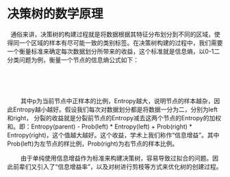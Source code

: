 # 决策树的数学原理

   通俗来讲，决策树的构建过程就是将数据根据其特征分布划分到不同的区域，使得同一个区域的样本有尽可能一致的类别标签。在决策树构建的过程中，我们需要一个衡量标准来确定每次数据划分所带来的收益，这个标准就是信息熵，以0-1二分类问题为例，衡量一个节点的信息熵公式如下：



 







 



        其中p为当前节点中正样本的比例，Entropy越大，说明节点的样本越杂，因此Entropy越小越好。假设我们每次对数据划分都是将数据一分为二，分别为left和right， 分裂的收益就是分裂前节点的Entropy减去这两个节点的Entropy的加权和。即：Entropy\(parent\) - Prob\(left\) \* Entropy\(left\) + Prob\(right\) \* Entropy\(right\)，这个值越大越好。这个收益，学术上我们称作“信息增益”。其中Prob\(left\)为左节点的样比例，Prob\(right\)为右节点的样本比例。



        由于单纯使用信息增益作为标准来构建决策树，容易导致过拟合的问题。因此前辈们又引入了“信息增益率”，以及对树进行剪枝等方式来优化树的创建过程。



